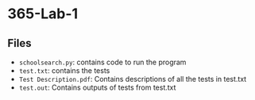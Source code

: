 # 365-Lab-1

## Files
- `schoolsearch.py`: contains code to run the program
- `test.txt`: contains the tests
- `Test Description.pdf`: Contains descriptions of all the tests in test.txt
-  `test.out`: Contains outputs of tests from test.txt
